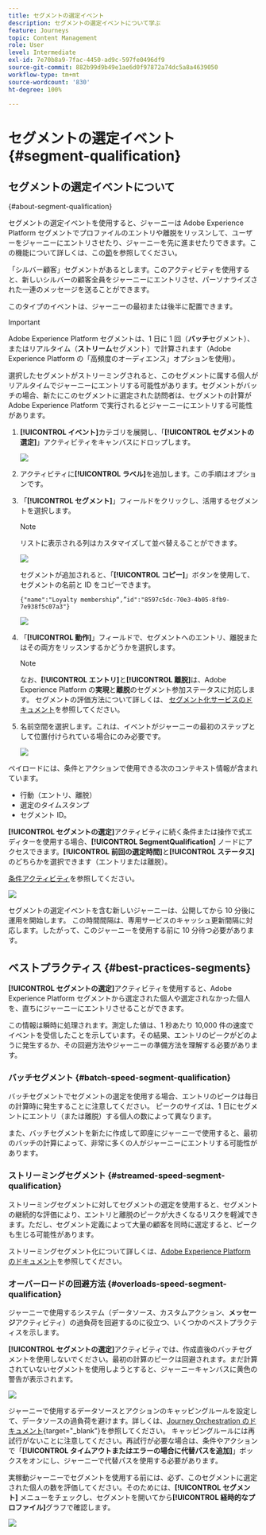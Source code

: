 ```yaml
---
title: セグメントの選定イベント
description: セグメントの選定イベントについて学ぶ
feature: Journeys
topic: Content Management
role: User
level: Intermediate
exl-id: 7e70b8a9-7fac-4450-ad9c-597fe0496df9
source-git-commit: 882b99d9b49e1ae6d0f97872a74dc5a8a4639050
workflow-type: tm+mt
source-wordcount: '830'
ht-degree: 100%

---
```


# セグメントの選定イベント {#segment-qualification}

## セグメントの選定イベントについて
{#about-segment-qualification}

セグメントの選定イベントを使用すると、ジャーニーは Adobe Experience Platform セグメントでプロファイルのエントリや離脱をリッスンして、ユーザーをジャーニーにエントリさせたり、ジャーニーを先に進ませたりできます。この機能について詳しくは、この[節](../segment/about-segments.md)を参照してください。

「シルバー顧客」セグメントがあるとします。このアクティビティを使用すると、新しいシルバーの顧客全員をジャーニーにエントリさせ、パーソナライズされた一連のメッセージを送ることができます。

このタイプのイベントは、ジャーニーの最初または後半に配置できます。

>[!IMPORTANT]
>
>Adobe Experience Platform セグメントは、1 日に 1 回（**バッチ**&#x200B;セグメント）、またはリアルタイム（**ストリーム**&#x200B;セグメント）で計算されます（Adobe Experience Platform の「高頻度のオーディエンス」オプションを使用）。
>
>選択したセグメントがストリーミングされると、このセグメントに属する個人がリアルタイムでジャーニーにエントリする可能性があります。セグメントがバッチの場合、新たにこのセグメントに選定された訪問者は、セグメントの計算が Adobe Experience Platform で実行されるとジャーニーにエントリする可能性があります。


1. **[!UICONTROL イベント]**&#x200B;カテゴリを展開し、「**[!UICONTROL セグメントの選定]**」アクティビティをキャンバスにドロップします。

   ![](assets/segment5.png)

1. アクティビティに&#x200B;**[!UICONTROL ラベル]**&#x200B;を追加します。この手順はオプションです。

1. 「**[!UICONTROL セグメント]**」フィールドをクリックし、活用するセグメントを選択します。

   >[!NOTE]
   >
   >リストに表示される列はカスタマイズして並べ替えることができます。

   ![](assets/segment6.png)

   セグメントが追加されると、「**[!UICONTROL コピー]**」ボタンを使用して、セグメントの名前と ID をコピーできます。

   `{"name":"Loyalty membership“,”id":"8597c5dc-70e3-4b05-8fb9-7e938f5c07a3"}`

   ![](assets/segment-copy.png)

1. 「**[!UICONTROL 動作]**」フィールドで、セグメントへのエントリ、離脱またはその両方をリッスンするかどうかを選択します。

   >[!NOTE]
   >
   >なお、**[!UICONTROL エントリ]**&#x200B;と&#x200B;**[!UICONTROL 離脱]**&#x200B;は、Adobe Experience Platform の&#x200B;**実現**&#x200B;と&#x200B;**離脱**&#x200B;のセグメント参加ステータスに対応します。 セグメントの評価方法について詳しくは、 [セグメント化サービスのドキュメント](https://experienceleague.adobe.com/docs/experience-platform/segmentation/tutorials/evaluate-a-segment.html?lang=ja#interpret-segment-results)を参照してください。

1. 名前空間を選択します。これは、イベントがジャーニーの最初のステップとして位置付けられている場合にのみ必要です。

   ![](assets/segment7.png)

ペイロードには、条件とアクションで使用できる次のコンテキスト情報が含まれています。

* 行動（エントリ、離脱）
* 選定のタイムスタンプ
* セグメント ID。

**[!UICONTROL セグメントの選定]**&#x200B;アクティビティに続く条件または操作で式エディターを使用する場合、**[!UICONTROL SegmentQualification]** ノードにアクセスできます。**[!UICONTROL 前回の選定時間]**&#x200B;と&#x200B;**[!UICONTROL ステータス]**&#x200B;のどちらかを選択できます（エントリまたは離脱）。

[条件アクティビティ](../building-journeys/condition-activity.md#about_condition)を参照してください。

![](assets/segment8.png)

セグメントの選定イベントを含む新しいジャーニーは、公開してから 10 分後に運用を開始します。 この時間間隔は、専用サービスのキャッシュ更新間隔に対応します。したがって、このジャーニーを使用する前に 10 分待つ必要があります。

## ベストプラクティス {#best-practices-segments}

**[!UICONTROL セグメントの選定]**&#x200B;アクティビティを使用すると、Adobe Experience Platform セグメントから選定された個人や選定されなかった個人を、直ちにジャーニーにエントリさせることができます。

この情報は瞬時に処理されます。測定した値は、1 秒あたり 10,000 件の速度でイベントを受信したことを示しています。その結果、エントリのピークがどのように発生するか、その回避方法やジャーニーの準備方法を理解する必要があります。

### バッチセグメント {#batch-speed-segment-qualification}

バッチセグメントでセグメントの選定を使用する場合、エントリのピークは毎日の計算時に発生することに注意してください。
ピークのサイズは、1 日にセグメントにエントリ（または離脱）する個人の数によって異なります。

また、バッチセグメントを新たに作成して即座にジャーニーで使用すると、最初のバッチの計算によって、非常に多くの人がジャーニーにエントリする可能性があります。

### ストリーミングセグメント {#streamed-speed-segment-qualification}

ストリーミングセグメントに対してセグメントの選定を使用すると、セグメントの継続的な評価により、エントリと離脱のピークが大きくなるリスクを軽減できます。ただし、セグメント定義によって大量の顧客を同時に選定すると、ピークも生じる可能性があります。

ストリーミングセグメント化について詳しくは、[Adobe Experience Platform のドキュメント](https://experienceleague.adobe.com/docs/experience-platform/segmentation/api/streaming-segmentation.html?lang=ja#api)を参照してください。

### オーバーロードの回避方法 {#overloads-speed-segment-qualification}

ジャーニーで使用するシステム（データソース、カスタムアクション、**メッセージ**&#x200B;アクティビティ）の過負荷を回避するのに役立つ、いくつかのベストプラクティスを示します。

**[!UICONTROL セグメントの選定]**&#x200B;アクティビティでは、作成直後のバッチセグメントを使用しないでください。最初の計算のピークは回避されます。まだ計算されていないセグメントを使用しようとすると、ジャーニーキャンバスに黄色の警告が表示されます。

![](assets/segment-error.png)

ジャーニーで使用するデータソースとアクションのキャッピングルールを設定して、データソースの過負荷を避けます。詳しくは、[Journey Orchestration のドキュメント](https://experienceleague.adobe.com/docs/journeys/using/working-with-apis/capping.html?lang=ja){target=&quot;_blank&quot;}を参照してください。 キャッピングルールには再試行がないことに注意してください。再試行が必要な場合は、条件やアクションで「**[!UICONTROL タイムアウトまたはエラーの場合に代替パスを追加]**」ボックスをオンにし、ジャーニーで代替パスを使用する必要があります。

実稼動ジャーニーでセグメントを使用する前には、必ず、このセグメントに選定された個人の数を評価してください。そのためには、**[!UICONTROL セグメント]** メニューをチェックし、セグメントを開いてから&#x200B;**[!UICONTROL 経時的なプロファイル]**&#x200B;グラフで確認します。

![](assets/segment-overload.png)
